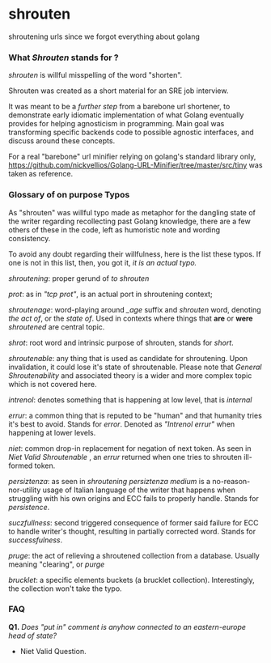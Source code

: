 # shrouten
shroutening urls since we forgot everything about golang

### What *Shrouten* stands for ?

*shrouten* is willful misspelling of the word "shorten".

Shrouten was created as a short material for an SRE job interview. 

It was meant to be a *further step* from a barebone url shortener, to demonstrate early idiomatic implementation of what Golang eventually provides for helping agnosticism in programming. Main goal was transforming specific backends code to possible agnostic interfaces, and discuss around these concepts.

For a real "barebone" url minifier relying on golang's standard library only, https://github.com/nickvellios/Golang-URL-Minifier/tree/master/src/tiny was taken as reference.

### Glossary of on purpose Typos

As "shrouten" was willful typo made as metaphor for the dangling state of the writer regarding recollecting past Golang knowledge, there are a few others of these in the code, left as humoristic note and wording consistency.

To avoid any doubt regarding their willfulness, here is the list these typos. If one is not in this list, then, you got it, *it is an actual typo.*

*shroutening*: proper gerund of *to shrouten*

*prot*: as in *"tcp prot"*, is an actual port in shroutening context;

*shroutenage*:  word-playing around *_age* suffix and *shrouten* word, denoting *the act of*, or the *state of*. Used in contexts where things that **are** or **were** *shroutened* are central topic.

*shrot*: root word and intrinsic purpose of shrouten, stands for *short*.

*shroutenable*: any thing that is used as candidate for shroutening. Upon invalidation, it could lose it's state of shroutenable. Please note that *General* *Shroutenability*  and associated theory is a wider and more complex topic which is not covered here.

*intrenol*: denotes something that is happening at low level, that is *internal*

*errur*: a common thing that is reputed to be "human" and that humanity tries it's best to avoid. Stands for *error*. Denoted as *"Intrenol errur"* when happening at lower levels.

*niet*: common drop-in replacement for negation of next token. As seen in *Niet Valid Shroutenable* , an *errur* returned when one tries to shrouten ill-formed token.

*persiztenza*: as seen in *shroutening persiztenza medium* is a no-reason-nor-utility usage of Italian language of the writer that happens when struggling with his own origins and ECC fails to properly handle. Stands for *persistence*.

*suczfullness*:  second triggered consequence of former said failure for ECC to handle writer's thought, resulting in partially corrected word. Stands for *successfulness*.

*pruge*: the act of relieving a shroutened collection from a database. Usually meaning "clearing", or *purge*

*brucklet*: a specific elements buckets (a brucklet collection). Interestingly, the collection won't take the typo.


### FAQ

**Q1.** *Does "put in" comment is anyhow connected to an eastern-europe head of state?*

* Niet Valid Question.